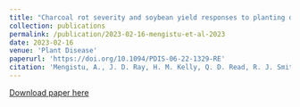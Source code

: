 ```yaml
---
title: "Charcoal rot severity and soybean yield responses to planting date, irrigation, and genotypes"
collection: publications
permalink: /publication/2023-02-16-mengistu-et-al-2023
date: 2023-02-16
venue: 'Plant Disease'
paperurl: 'https://doi.org/10.1094/PDIS-06-22-1329-RE'
citation: 'Mengistu, A., J. D. Ray, H. M. Kelly, Q. D. Read, R. J. Smith, N. Bellaloui, and L. A. Schumacher. 2023. Charcoal rot severity and soybean yield responses to planting date, irrigation, and genotypes. Plant Disease. DOI: 10.1094/PDIS-06-22-1329-RE.'
---
```

[Download paper here](https://doi.org/10.1094/PDIS-06-22-1329-RE)
